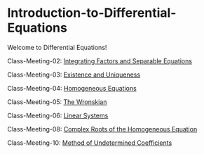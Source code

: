 # Introduction-to-Differential-Equations

Welcome to Differential Equations!

Class-Meeting-02: [Integrating Factors and Separable Equations](Summer-2024-Class-Meetings/MATH_2400_Lecture_02_Integrating_Factors_and_Separable_Equations_Notes.pdf)

Class-Meeting-03: [Existence and Uniqueness](Summer-2024-Class-Meetings/MATH_2400_Lecture_03_Existence_and_Uniqueness_Notes.pdf)

Class-Meeting-04: [Homogeneous Equations](Summer-2024-Class-Meetings/MATH_2400_Lecture_04_Homogeneous_Equations_Notes.pdf)

Class-Meeting-05: [The Wronskian](Summer-2024-Class-Meetings/MATH_2400_Lecture_05_The_Wronskian_Notes.pdf)

Class-Meeting-06: [Linear Systems](Summer-2024-Class-Meetings/MATH_2400_Lecture_06_Linear_Systems_Notes.pdf)

Class-Meeting-08: [Complex Roots of the Homogeneous Equation](Summer-2024-Class-Meetings/MATH_2400_Lecture_08_Complex_Roots_of_the_Homogeneous_Equation_Notes.pdf)

Class-Meeting-10: [Method of Undetermined Coefficients](Summer-2024-Class-Meetings/MATH_2400_Lecture_10_Method_of_Undetermined_Coefficients_Notes.pdf)

